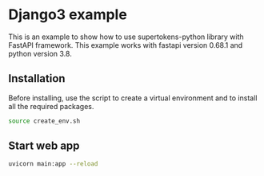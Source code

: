# Django3 example

This is an example to show how to use supertokens-python library with FastAPI framework. This example works with fastapi version 0.68.1 and python version 3.8. 

## Installation

Before installing, use the script to create a virtual environment and to install all the required packages.
```bash
source create_env.sh
```

## Start web app

```bash
uvicorn main:app --reload
```